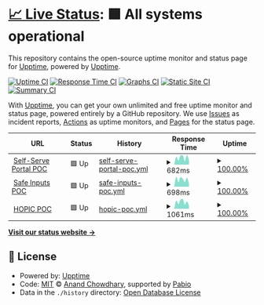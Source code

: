 # [📈 Live Status](https://upptime.github.io/upptime): <!--live status--> **🟩 All systems operational**

This repository contains the open-source uptime monitor and status page for [Upptime](https://upptime.js.org), powered by [Upptime](https://github.com/upptime/upptime).

[![Uptime CI](https://github.com/PHACDataHub/upptime/workflows/Uptime%20CI/badge.svg)](https://github.com/PHACDataHub/upptime/actions?query=workflow%3A%22Uptime+CI%22)
[![Response Time CI](https://github.com/PHACDataHub/upptime/workflows/Response%20Time%20CI/badge.svg)](https://github.com/PHACDataHub/upptime/actions?query=workflow%3A%22Response+Time+CI%22)
[![Graphs CI](https://github.com/PHACDataHub/upptime/workflows/Graphs%20CI/badge.svg)](https://github.com/PHACDataHub/upptime/actions?query=workflow%3A%22Graphs+CI%22)
[![Static Site CI](https://github.com/PHACDataHub/upptime/workflows/Static%20Site%20CI/badge.svg)](https://github.com/PHACDataHub/upptime/actions?query=workflow%3A%22Static+Site+CI%22)
[![Summary CI](https://github.com/PHACDataHub/upptime/workflows/Summary%20CI/badge.svg)](https://github.com/PHACDataHub/upptime/actions?query=workflow%3A%22Summary+CI%22)

With [Upptime](https://upptime.js.org), you can get your own unlimited and free uptime monitor and status page, powered entirely by a GitHub repository. We use [Issues](https://github.com/upptime/upptime/issues) as incident reports, [Actions](https://github.com/PHACDataHub/upptime/actions) as uptime monitors, and [Pages](https://upptime.github.io/upptime) for the status page.

<!--start: status pages-->
<!-- This summary is generated by Upptime (https://github.com/upptime/upptime) -->
<!-- Do not edit this manually, your changes will be overwritten -->
<!-- prettier-ignore -->
| URL | Status | History | Response Time | Uptime |
| --- | ------ | ------- | ------------- | ------ |
| <img alt="" src="https://icons.duckduckgo.com/ip3/null.ico" height="13"> [Self-Serve Portal POC](backstage.alpha.phac-aspc.gc.ca) | 🟩 Up | [self-serve-portal-poc.yml](https://github.com/PHACDataHub/upptime/commits/HEAD/history/self-serve-portal-poc.yml) | <details><summary><img alt="Response time graph" src="./graphs/self-serve-portal-poc/response-time-week.png" height="20"> 682ms</summary><br><a href="https://PHACDataHub.github.io/upptime/history/self-serve-portal-poc"><img alt="Response time 498" src="https://img.shields.io/endpoint?url=https%3A%2F%2Fraw.githubusercontent.com%2FPHACDataHub%2Fupptime%2FHEAD%2Fapi%2Fself-serve-portal-poc%2Fresponse-time.json"></a><br><a href="https://PHACDataHub.github.io/upptime/history/self-serve-portal-poc"><img alt="24-hour response time 432" src="https://img.shields.io/endpoint?url=https%3A%2F%2Fraw.githubusercontent.com%2FPHACDataHub%2Fupptime%2FHEAD%2Fapi%2Fself-serve-portal-poc%2Fresponse-time-day.json"></a><br><a href="https://PHACDataHub.github.io/upptime/history/self-serve-portal-poc"><img alt="7-day response time 682" src="https://img.shields.io/endpoint?url=https%3A%2F%2Fraw.githubusercontent.com%2FPHACDataHub%2Fupptime%2FHEAD%2Fapi%2Fself-serve-portal-poc%2Fresponse-time-week.json"></a><br><a href="https://PHACDataHub.github.io/upptime/history/self-serve-portal-poc"><img alt="30-day response time 534" src="https://img.shields.io/endpoint?url=https%3A%2F%2Fraw.githubusercontent.com%2FPHACDataHub%2Fupptime%2FHEAD%2Fapi%2Fself-serve-portal-poc%2Fresponse-time-month.json"></a><br><a href="https://PHACDataHub.github.io/upptime/history/self-serve-portal-poc"><img alt="1-year response time 498" src="https://img.shields.io/endpoint?url=https%3A%2F%2Fraw.githubusercontent.com%2FPHACDataHub%2Fupptime%2FHEAD%2Fapi%2Fself-serve-portal-poc%2Fresponse-time-year.json"></a></details> | <details><summary><a href="https://PHACDataHub.github.io/upptime/history/self-serve-portal-poc">100.00%</a></summary><a href="https://PHACDataHub.github.io/upptime/history/self-serve-portal-poc"><img alt="All-time uptime 99.55%" src="https://img.shields.io/endpoint?url=https%3A%2F%2Fraw.githubusercontent.com%2FPHACDataHub%2Fupptime%2FHEAD%2Fapi%2Fself-serve-portal-poc%2Fuptime.json"></a><br><a href="https://PHACDataHub.github.io/upptime/history/self-serve-portal-poc"><img alt="24-hour uptime 100.00%" src="https://img.shields.io/endpoint?url=https%3A%2F%2Fraw.githubusercontent.com%2FPHACDataHub%2Fupptime%2FHEAD%2Fapi%2Fself-serve-portal-poc%2Fuptime-day.json"></a><br><a href="https://PHACDataHub.github.io/upptime/history/self-serve-portal-poc"><img alt="7-day uptime 100.00%" src="https://img.shields.io/endpoint?url=https%3A%2F%2Fraw.githubusercontent.com%2FPHACDataHub%2Fupptime%2FHEAD%2Fapi%2Fself-serve-portal-poc%2Fuptime-week.json"></a><br><a href="https://PHACDataHub.github.io/upptime/history/self-serve-portal-poc"><img alt="30-day uptime 100.00%" src="https://img.shields.io/endpoint?url=https%3A%2F%2Fraw.githubusercontent.com%2FPHACDataHub%2Fupptime%2FHEAD%2Fapi%2Fself-serve-portal-poc%2Fuptime-month.json"></a><br><a href="https://PHACDataHub.github.io/upptime/history/self-serve-portal-poc"><img alt="1-year uptime 99.55%" src="https://img.shields.io/endpoint?url=https%3A%2F%2Fraw.githubusercontent.com%2FPHACDataHub%2Fupptime%2FHEAD%2Fapi%2Fself-serve-portal-poc%2Fuptime-year.json"></a></details>
| <img alt="" src="https://icons.duckduckgo.com/ip3/null.ico" height="13"> [Safe Inputs POC](safeinputs.alpha.phac-aspc.gc.ca) | 🟩 Up | [safe-inputs-poc.yml](https://github.com/PHACDataHub/upptime/commits/HEAD/history/safe-inputs-poc.yml) | <details><summary><img alt="Response time graph" src="./graphs/safe-inputs-poc/response-time-week.png" height="20"> 698ms</summary><br><a href="https://PHACDataHub.github.io/upptime/history/safe-inputs-poc"><img alt="Response time 539" src="https://img.shields.io/endpoint?url=https%3A%2F%2Fraw.githubusercontent.com%2FPHACDataHub%2Fupptime%2FHEAD%2Fapi%2Fsafe-inputs-poc%2Fresponse-time.json"></a><br><a href="https://PHACDataHub.github.io/upptime/history/safe-inputs-poc"><img alt="24-hour response time 293" src="https://img.shields.io/endpoint?url=https%3A%2F%2Fraw.githubusercontent.com%2FPHACDataHub%2Fupptime%2FHEAD%2Fapi%2Fsafe-inputs-poc%2Fresponse-time-day.json"></a><br><a href="https://PHACDataHub.github.io/upptime/history/safe-inputs-poc"><img alt="7-day response time 698" src="https://img.shields.io/endpoint?url=https%3A%2F%2Fraw.githubusercontent.com%2FPHACDataHub%2Fupptime%2FHEAD%2Fapi%2Fsafe-inputs-poc%2Fresponse-time-week.json"></a><br><a href="https://PHACDataHub.github.io/upptime/history/safe-inputs-poc"><img alt="30-day response time 508" src="https://img.shields.io/endpoint?url=https%3A%2F%2Fraw.githubusercontent.com%2FPHACDataHub%2Fupptime%2FHEAD%2Fapi%2Fsafe-inputs-poc%2Fresponse-time-month.json"></a><br><a href="https://PHACDataHub.github.io/upptime/history/safe-inputs-poc"><img alt="1-year response time 539" src="https://img.shields.io/endpoint?url=https%3A%2F%2Fraw.githubusercontent.com%2FPHACDataHub%2Fupptime%2FHEAD%2Fapi%2Fsafe-inputs-poc%2Fresponse-time-year.json"></a></details> | <details><summary><a href="https://PHACDataHub.github.io/upptime/history/safe-inputs-poc">100.00%</a></summary><a href="https://PHACDataHub.github.io/upptime/history/safe-inputs-poc"><img alt="All-time uptime 99.29%" src="https://img.shields.io/endpoint?url=https%3A%2F%2Fraw.githubusercontent.com%2FPHACDataHub%2Fupptime%2FHEAD%2Fapi%2Fsafe-inputs-poc%2Fuptime.json"></a><br><a href="https://PHACDataHub.github.io/upptime/history/safe-inputs-poc"><img alt="24-hour uptime 100.00%" src="https://img.shields.io/endpoint?url=https%3A%2F%2Fraw.githubusercontent.com%2FPHACDataHub%2Fupptime%2FHEAD%2Fapi%2Fsafe-inputs-poc%2Fuptime-day.json"></a><br><a href="https://PHACDataHub.github.io/upptime/history/safe-inputs-poc"><img alt="7-day uptime 100.00%" src="https://img.shields.io/endpoint?url=https%3A%2F%2Fraw.githubusercontent.com%2FPHACDataHub%2Fupptime%2FHEAD%2Fapi%2Fsafe-inputs-poc%2Fuptime-week.json"></a><br><a href="https://PHACDataHub.github.io/upptime/history/safe-inputs-poc"><img alt="30-day uptime 98.73%" src="https://img.shields.io/endpoint?url=https%3A%2F%2Fraw.githubusercontent.com%2FPHACDataHub%2Fupptime%2FHEAD%2Fapi%2Fsafe-inputs-poc%2Fuptime-month.json"></a><br><a href="https://PHACDataHub.github.io/upptime/history/safe-inputs-poc"><img alt="1-year uptime 99.29%" src="https://img.shields.io/endpoint?url=https%3A%2F%2Fraw.githubusercontent.com%2FPHACDataHub%2Fupptime%2FHEAD%2Fapi%2Fsafe-inputs-poc%2Fuptime-year.json"></a></details>
| <img alt="" src="https://icons.duckduckgo.com/ip3/null.ico" height="13"> [HOPIC POC](hopic-sdpac.data-donnes.phac-aspc.gc.ca) | 🟩 Up | [hopic-poc.yml](https://github.com/PHACDataHub/upptime/commits/HEAD/history/hopic-poc.yml) | <details><summary><img alt="Response time graph" src="./graphs/hopic-poc/response-time-week.png" height="20"> 1061ms</summary><br><a href="https://PHACDataHub.github.io/upptime/history/hopic-poc"><img alt="Response time 745" src="https://img.shields.io/endpoint?url=https%3A%2F%2Fraw.githubusercontent.com%2FPHACDataHub%2Fupptime%2FHEAD%2Fapi%2Fhopic-poc%2Fresponse-time.json"></a><br><a href="https://PHACDataHub.github.io/upptime/history/hopic-poc"><img alt="24-hour response time 490" src="https://img.shields.io/endpoint?url=https%3A%2F%2Fraw.githubusercontent.com%2FPHACDataHub%2Fupptime%2FHEAD%2Fapi%2Fhopic-poc%2Fresponse-time-day.json"></a><br><a href="https://PHACDataHub.github.io/upptime/history/hopic-poc"><img alt="7-day response time 1061" src="https://img.shields.io/endpoint?url=https%3A%2F%2Fraw.githubusercontent.com%2FPHACDataHub%2Fupptime%2FHEAD%2Fapi%2Fhopic-poc%2Fresponse-time-week.json"></a><br><a href="https://PHACDataHub.github.io/upptime/history/hopic-poc"><img alt="30-day response time 833" src="https://img.shields.io/endpoint?url=https%3A%2F%2Fraw.githubusercontent.com%2FPHACDataHub%2Fupptime%2FHEAD%2Fapi%2Fhopic-poc%2Fresponse-time-month.json"></a><br><a href="https://PHACDataHub.github.io/upptime/history/hopic-poc"><img alt="1-year response time 745" src="https://img.shields.io/endpoint?url=https%3A%2F%2Fraw.githubusercontent.com%2FPHACDataHub%2Fupptime%2FHEAD%2Fapi%2Fhopic-poc%2Fresponse-time-year.json"></a></details> | <details><summary><a href="https://PHACDataHub.github.io/upptime/history/hopic-poc">100.00%</a></summary><a href="https://PHACDataHub.github.io/upptime/history/hopic-poc"><img alt="All-time uptime 99.98%" src="https://img.shields.io/endpoint?url=https%3A%2F%2Fraw.githubusercontent.com%2FPHACDataHub%2Fupptime%2FHEAD%2Fapi%2Fhopic-poc%2Fuptime.json"></a><br><a href="https://PHACDataHub.github.io/upptime/history/hopic-poc"><img alt="24-hour uptime 100.00%" src="https://img.shields.io/endpoint?url=https%3A%2F%2Fraw.githubusercontent.com%2FPHACDataHub%2Fupptime%2FHEAD%2Fapi%2Fhopic-poc%2Fuptime-day.json"></a><br><a href="https://PHACDataHub.github.io/upptime/history/hopic-poc"><img alt="7-day uptime 100.00%" src="https://img.shields.io/endpoint?url=https%3A%2F%2Fraw.githubusercontent.com%2FPHACDataHub%2Fupptime%2FHEAD%2Fapi%2Fhopic-poc%2Fuptime-week.json"></a><br><a href="https://PHACDataHub.github.io/upptime/history/hopic-poc"><img alt="30-day uptime 100.00%" src="https://img.shields.io/endpoint?url=https%3A%2F%2Fraw.githubusercontent.com%2FPHACDataHub%2Fupptime%2FHEAD%2Fapi%2Fhopic-poc%2Fuptime-month.json"></a><br><a href="https://PHACDataHub.github.io/upptime/history/hopic-poc"><img alt="1-year uptime 99.98%" src="https://img.shields.io/endpoint?url=https%3A%2F%2Fraw.githubusercontent.com%2FPHACDataHub%2Fupptime%2FHEAD%2Fapi%2Fhopic-poc%2Fuptime-year.json"></a></details>

<!--end: status pages-->

[**Visit our status website →**](https://upptime.github.io/upptime)

## 📄 License

- Powered by: [Upptime](https://github.com/upptime/upptime)
- Code: [MIT](./LICENSE) © [Anand Chowdhary](https://anandchowdhary.com), supported by [Pabio](https://pabio.com)
- Data in the `./history` directory: [Open Database License](https://opendatacommons.org/licenses/odbl/1-0/)
